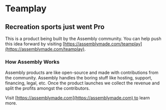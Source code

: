 # Teamplay

## Recreation sports just went Pro

This is a product being built by the Assembly community. You can help push this idea forward by visiting [https://assemblymade.com/teamplay](https://assemblymade.com/teamplay).

### How Assembly Works

Assembly products are like open-source and made with contributions from the community. Assembly handles the boring stuff like hosting, support, financing, legal, etc. Once the product launches we collect the revenue and split the profits amongst the contributors.

Visit [https://assemblymade.com](https://assemblymade.com) to learn more.
